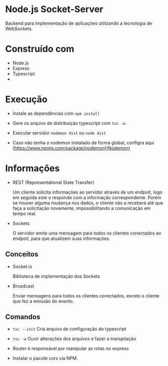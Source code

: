 # Node.js Socket-Server

Backend para implementação de aplicações utilizando a tecnologia de WebSockets.

# Construído com

- Node.js
- Express
- Typescript
-

# Execução

- Instale as dependências com `npm install`
- Gere os arquivo de distribuição typescript com `tsc -w`
- Executar servidor `nodemon dist` ou `node dist`

- Caso não tenha o nodemon instalado de forma global, configra aqui [https://www.npmjs.com/package/nodemon](Nodemon)

# Informações

- REST (Representational State Transfer)

  Um cliente solicita informações ao servidor através de um endpoit, logo em seguida este o responde com a informação correspondente. Porém se houver alguma mudança nos dados, o cliente não a receberá até que faça a solicitação novamente, impossibilitando a comunicação em tempo real.

- Sockets

  O servidor emite uma mensagem para todos os clientes conectados ao endpoit, para que atualizem suas informações.

## Conceitos

- Socket.io

  Biblioteca de implementação dos Sockets

- Broadcast

  Enviar mensagens para todos os clientes conectados, exceto o cliente que fez a emissão do evento.

## Comandos

- `tsc --init` Cria arquivo de configuração do typescript
- `tsc -w` Ouvir alterações dos arquivos e fazer a transpilação

- Router é responsável por manipular as rotas no express

- Instalar o pacote cors via NPM.
